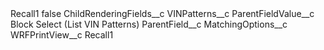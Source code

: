 <?xml version="1.0" encoding="UTF-8"?>
<CustomMetadata xmlns="http://soap.sforce.com/2006/04/metadata" xmlns:xsi="http://www.w3.org/2001/XMLSchema-instance" xmlns:xsd="http://www.w3.org/2001/XMLSchema">
    <label>Recall1</label>
    <protected>false</protected>
    <values>
        <field>ChildRenderingFields__c</field>
        <value xsi:type="xsd:string">VINPatterns__c</value>
    </values>
    <values>
        <field>ParentFieldValue__c</field>
        <value xsi:type="xsd:string">Block Select (List VIN Patterns)</value>
    </values>
    <values>
        <field>ParentField__c</field>
        <value xsi:type="xsd:string">MatchingOptions__c</value>
    </values>
    <values>
        <field>WRFPrintView__c</field>
        <value xsi:type="xsd:string">Recall1</value>
    </values>
</CustomMetadata>
